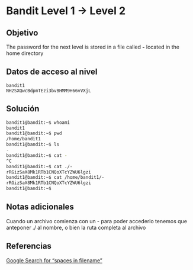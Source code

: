 # Bandit Level 1 → Level 2

## Objetivo
The password for the next level is stored in a file called **-** located in the home directory
## Datos de acceso al nivel
```
bandit1
NH2SXQwcBdpmTEzi3bvBHMM9H66vVXjL
```
## Solución 
```bash
bandit1@bandit:~$ whoami
bandit1
bandit1@bandit:~$ pwd
/home/bandit1
bandit1@bandit:~$ ls
-
bandit1@bandit:~$ cat -
^C
bandit1@bandit:~$ cat ./-
rRGizSaX8Mk1RTb1CNQoXTcYZWU6lgzi
bandit1@bandit:~$ cat /home/bandit1/-
rRGizSaX8Mk1RTb1CNQoXTcYZWU6lgzi
bandit1@bandit:~$
```

## Notas adicionales
Cuando un archivo comienza con un - para poder accederlo tenemos que anteponer ./ al nombre, o bien la ruta completa al archivo
## Referencias
[Google Search for “spaces in filename”](https://www.google.com/search?q=spaces+in+filename)